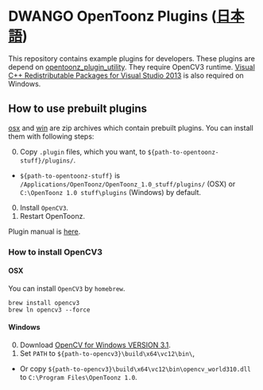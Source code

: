 DWANGO OpenToonz Plugins ([日本語](./README_ja.md))
=================

This repository contains example plugins for developers.
These plugins are depend on [opentoonz_plugin_utility](https://github.com/opentoonz/opentoonz_plugin_utility).
They require OpenCV3 runtime. [Visual C++ Redistributable Packages for Visual Studio 2013](https://www.microsoft.com/en-US/download/details.aspx?id=40784) is also required on Windows.

## How to use prebuilt plugins

[osx](https://github.com/opentoonz/dwango_opentoonz_plugins/releases/download/v1.0.0/dwango_opentoonz_plugins_osx.zip) and [win](https://github.com/opentoonz/dwango_opentoonz_plugins/releases/download/v1.0.0/dwango_opentoonz_plugins_win.zip) are zip archives which contain prebuilt plugins.
You can install them with following steps:

0. Copy `.plugin` files, which you want, to `${path-to-opentoonz-stuff}/plugins/`.
  - `${path-to-opentoonz-stuff}` is `/Applications/OpenToonz/OpenToonz_1.0_stuff/plugins/` (OSX) or `C:\OpenToonz 1.0 stuff\plugins` (Windows) by default.
0. Install `OpenCV3`.
0. Restart OpenToonz.

Plugin manual is [here](./doc/sample_plugins_manual.md).

### How to install OpenCV3

#### OSX

You can install `OpenCV3` by `homebrew`.

```
brew install opencv3
brew ln opencv3 --force
```

#### Windows

0. Download [OpenCV for Windows VERSION 3.1](http://opencv.org/).
0. Set `PATH` to `${path-to-opencv3}\build\x64\vc12\bin\`,  
  - Or copy `${path-to-opencv3}\build\x64\vc12\bin\opencv_world310.dll` to `C:\Program Files\OpenToonz 1.0`. 
